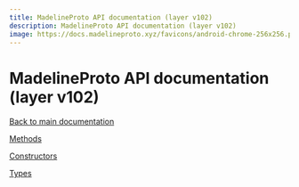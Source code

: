 ```yaml
---
title: MadelineProto API documentation (layer v102)
description: MadelineProto API documentation (layer v102)
image: https://docs.madelineproto.xyz/favicons/android-chrome-256x256.png
---
```

# MadelineProto API documentation (layer v102)  

[Back to main documentation](..)  


[Methods](methods/)

[Constructors](constructors/)

[Types](types/)